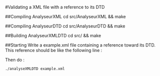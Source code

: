#Validating a XML file with a reference to its DTD

##Compiling AnalyseurXML
    cd src/AnalyseurXML && make

##Compiling AnalyseurDTD
    cd src/AnalyseurDTD && make

##Building AnalyseurXMLDTD
    cd src/ && make

##Starting
Write a example.xml file containing a reference toward its DTD.
This reference should be like the following line :
    <!DOCTYPE example SYSTEM "example.dtd">

Then do :

    ./analyseXMLDTD example.xml

